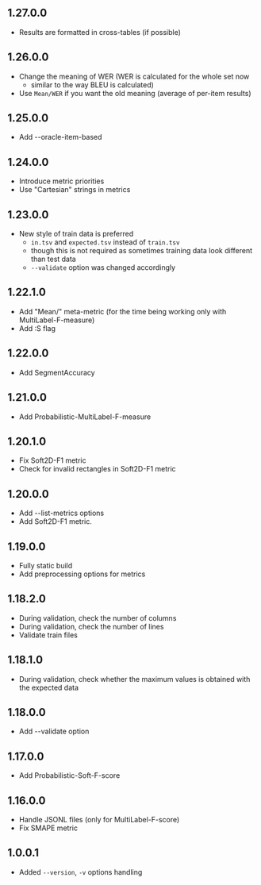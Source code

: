 
## 1.27.0.0

* Results are formatted in cross-tables (if possible)

## 1.26.0.0

* Change the meaning of WER (WER is calculated for the whole set now
  - similar to the way BLEU is calculated)
* Use `Mean/WER` if you want the old meaning (average of per-item results)

## 1.25.0.0

* Add --oracle-item-based

## 1.24.0.0

* Introduce metric priorities
* Use "Cartesian" strings in metrics

## 1.23.0.0

* New style of train data is preferred
  - `in.tsv` and `expected.tsv` instead of `train.tsv`
  - though this is not required as sometimes training data look different than test data
  - `--validate` option was changed accordingly

## 1.22.1.0

* Add "Mean/" meta-metric (for the time being working only with MultiLabel-F-measure)
* Add :S flag

## 1.22.0.0

* Add SegmentAccuracy

## 1.21.0.0

* Add Probabilistic-MultiLabel-F-measure

## 1.20.1.0

* Fix Soft2D-F1 metric
* Check for invalid rectangles in Soft2D-F1 metric

## 1.20.0.0

* Add --list-metrics options
* Add Soft2D-F1 metric.

## 1.19.0.0

* Fully static build
* Add preprocessing options for metrics

## 1.18.2.0

* During validation, check the number of columns
* During validation, check the number of lines
* Validate train files

## 1.18.1.0

* During validation, check whether the maximum values is obtained with the expected data

## 1.18.0.0

* Add --validate option

## 1.17.0.0

* Add Probabilistic-Soft-F-score

## 1.16.0.0

* Handle JSONL files (only for MultiLabel-F-score)
* Fix SMAPE metric

## 1.0.0.1

* Added `--version`, `-v` options handling

